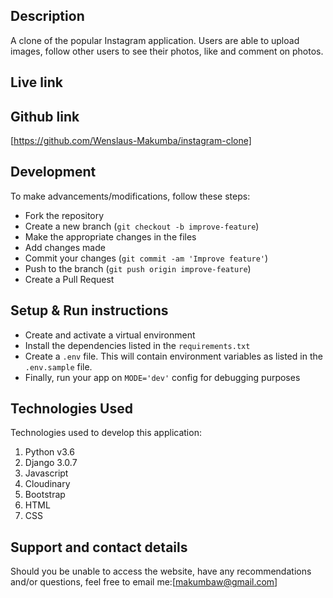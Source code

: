 
## Description
A clone of the popular Instagram application. Users are able to upload images, follow other users to see their photos, like and comment on photos.

## Live link

## Github  link
[https://github.com/Wenslaus-Makumba/instagram-clone]

## Development
To make advancements/modifications, follow these steps:

- Fork the repository
- Create a new branch (`git checkout -b improve-feature`)
- Make the appropriate changes in the files
- Add changes made
- Commit your changes (`git commit -am 'Improve feature'`)
- Push to the branch (`git push origin improve-feature`)
- Create a Pull Request 

## Setup & Run instructions
- Create and activate a virtual environment
- Install the dependencies listed in the `requirements.txt`
- Create a `.env` file. This will contain environment variables as listed in the `.env.sample` file.
- Finally, run your app on `MODE='dev'` config for debugging purposes

## Technologies Used
Technologies used to develop this application:

1. Python v3.6
2. Django 3.0.7
3. Javascript
4. Cloudinary
5. Bootstrap
6. HTML 
7. CSS


## Support and contact details
Should you be unable to access the website, have any recommendations and/or questions, feel free to email me:[makumbaw@gmail.com]
